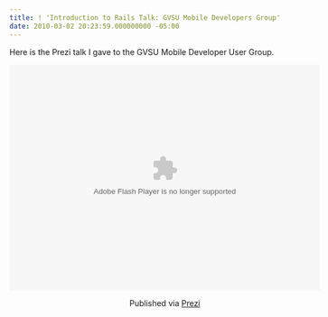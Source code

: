 ```yaml
---
title: ! 'Introduction to Rails Talk: GVSU Mobile Developers Group'
date: 2010-03-02 20:23:59.000000000 -05:00
---
```

Here is the Prezi talk I gave to the GVSU Mobile Developer User Group.

<div class="prezi-player"><style type="text/css" media="screen">.prezi-player { width: 550px; } .prezi-player-links { text-align: center; }</style><object id="prezi_v0apok8pqf9x" name="prezi_v0apok8pqf9x" classid="clsid:D27CDB6E-AE6D-11cf-96B8-444553540000" width="550" height="400"><param name="movie" value="http://prezi.com/bin/preziloader.swf"/><param name="allowfullscreen" value="true"/><param name="allowscriptaccess" value="always"/><param name="bgcolor" value="#ffffff"/><param name="flashvars" value="prezi_id=v0apok8pqf9x&amp;lock_to_path=0&amp;color=ffffff&amp;autoplay=no"/><embed id="preziEmbed_v0apok8pqf9x" name="preziEmbed_v0apok8pqf9x" src="http://prezi.com/bin/preziloader.swf" type="application/x-shockwave-flash" allowfullscreen="true" allowscriptaccess="always" width="550" height="400" bgcolor="#ffffff" flashvars="prezi_id=v0apok8pqf9x&amp;lock_to_path=0&amp;color=ffffff&amp;autoplay=no"></embed></object><div class="prezi-player-links"><p>Published via <a href="http://prezi.com">Prezi</a></p></div></div>
